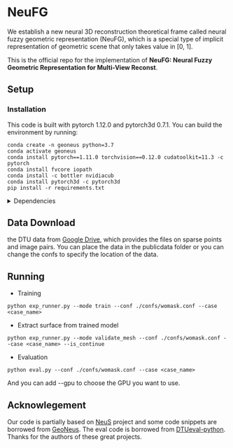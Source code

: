 # NeuFG
We establish a new neural 3D reconstruction theoretical frame called neural fuzzy geometric representation (NeuFG), which is a special type of implicit representation of geometric scene that only takes value in [0, 1]. 

This is the official repo for the implementation of **NeuFG: Neural Fuzzy Geometric Representation for Multi-View Reconst**.


## Setup
### Installation  
This code is built with pytorch 1.12.0 and pytorch3d 0.7.1. You can build the environment by running: 
```  
conda create -n geoneus python=3.7  
conda activate geoneus  
conda install pytorch==1.11.0 torchvision==0.12.0 cudatoolkit=11.3 -c pytorch  
conda install fvcore iopath  
conda install -c bottler nvidiacub  
conda install pytorch3d -c pytorch3d  
pip install -r requirements.txt  
```  
<details>
  <summary> Dependencies </summary>

  -imageio==2.9.0
  -matplotlib==3.4.2
  -open3d==0.9.0
  -opencv_python==4.5.3.56
  -plotly==5.1.0
  -pyhocon==0.3.58
  -icecream==2.1.0
  -scikit_image==0.18.2
  -scikit_learn==1.0.1
  -scipy==1.7.1
  -trimesh==3.9.26
  -PyMCubes==0.1.2
  -pandas==1.3.5
  -tensorboard
</details>

## Data Download 
the DTU data from [Google Drive](https://drive.google.com/drive/folders/1p7Vq6VAm1g_qCJcHLeXeGXc0qEkO4Rme?usp=sharing), which provides the files on sparse points and image pairs. 
You can place the data in the publicdata folder or you can change the confs to specify the location of the data. 

## Running 
- Training 
```
python exp_runner.py --mode train --conf ./confs/womask.conf --case <case_name>
```  
- Extract surface from trained model
```
python exp_runner.py --mode validate_mesh --conf ./confs/womask.conf --case <case_name> --is_continue
```
- Evaluation
```
python eval.py --conf ./confs/womask.conf --case <case_name>
```
And you can add --gpu to choose the GPU you want to use. 

## Acknowlegement
Our code is partially based on [NeuS](https://github.com/Totoro97/NeuS) project and some code snippets are borrowed from [GeoNeus](https://github.com/GhiXu/Geo-Neus). The eval code is borrowed from [DTUeval-python](https://github.com/jzhangbs/DTUeval-python). Thanks for the authors of these great projects.
